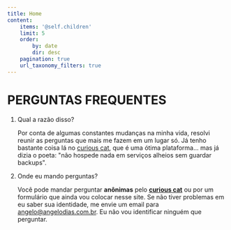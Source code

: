 ```yaml
---
title: Home
content:
    items: '@self.children'
    limit: 5
    order:
        by: date
        dir: desc
    pagination: true
    url_taxonomy_filters: true
---
```


# PERGUNTAS FREQUENTES

1. Qual a razão disso?
	
    Por conta de algumas constantes mudanças na minha vida, resolvi reunir as perguntas que mais me fazem em um lugar só. Já tenho bastante coisa lá no [curious cat](https://curiouscat.me/angelodias), que é uma ótima plataforma... mas já dizia o poeta: "não hospede nada em serviços alheios sem guardar backups".
    
2. Onde eu mando perguntas?
	
    Você pode mandar perguntar **anônimas** pelo [**curious cat**](https://curiouscat.me/angelodias) ou por um formulário que ainda vou colocar nesse site. Se não tiver problemas em eu saber sua identidade, me envie um email para angelo@angelodias.com.br. Eu não vou identificar ninguém que perguntar.
